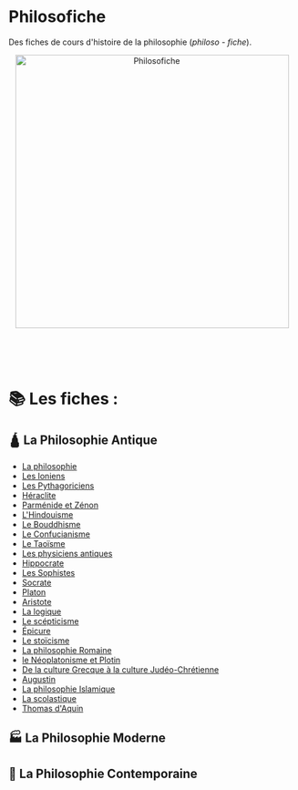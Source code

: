 # Philosofiche
Des fiches de cours d'histoire de la philosophie (*philoso* - *fiche*).

<p align="center">
    <img width="480" height="480" src="https://i.imgur.com/Lmvg5Sh.png" alt="Philosofiche">
    <br>
    <br>
    <br>
</p>

<br>



# 📚 Les fiches : 


## 🛕 **La Philosophie Antique**
- [La philosophie](https://github.com/XenocodeRCE/philosofiche/blob/main/fiches/001.%20La%20philosophie.md)
- [Les Ioniens](https://github.com/XenocodeRCE/philosofiche/blob/main/fiches/002.%20Les%20Ioniens.md)
- [Les Pythagoriciens](https://github.com/XenocodeRCE/philosofiche/blob/main/fiches/003.%20Les%20pythagoriciens.md)
- [Héraclite](https://github.com/XenocodeRCE/philosofiche/blob/main/fiches/004.%20H%C3%A9raclite.md)
- [Parménide et Zénon](https://github.com/XenocodeRCE/philosofiche/blob/main/fiches/005.%20Parm%C3%A9nide%20et%20Z%C3%A9non.md)
- [L'Hindouisme](https://github.com/XenocodeRCE/philosofiche/blob/main/fiches/006.%20L'Hindouisme.md)
- [Le Bouddhisme](https://github.com/XenocodeRCE/philosofiche/blob/main/fiches/007.%20Le%20Bouddhisme.md)
- [Le Confucianisme](https://github.com/XenocodeRCE/philosofiche/blob/main/fiches/008.%20Le%20Confucianisme.md)
- [Le Taoïsme](https://github.com/XenocodeRCE/philosofiche/blob/main/fiches/009.%20Le%20Taoisme.md)
- [Les physiciens antiques](https://github.com/XenocodeRCE/philosofiche/blob/main/fiches/010.%20Les%20physiciens%20antiques.md)
- [Hippocrate](https://github.com/XenocodeRCE/philosofiche/blob/main/fiches/011.%20Hippocrate.md)
- [Les Sophistes](https://github.com/XenocodeRCE/philosofiche/blob/main/fiches/012.%20La%20Sophistique.md)
- [Socrate](https://github.com/XenocodeRCE/philosofiche/blob/main/fiches/013.%20Socrate.md)
- [Platon](https://github.com/XenocodeRCE/philosofiche/blob/main/fiches/014.%20Platon.md)
- [Aristote](https://github.com/XenocodeRCE/philosofiche/blob/main/fiches/015.%20Aristote.md)
- [La logique](https://github.com/XenocodeRCE/philosofiche/blob/main/fiches/016.%20La%20Logique.md)
- [Le scépticisme](https://github.com/XenocodeRCE/philosofiche/blob/main/fiches/017.%20Le%20scepticisme.md)
- [Épicure](https://github.com/XenocodeRCE/philosofiche/blob/main/fiches/018.%20%C3%89picure.md)
- [Le stoïcisme](https://github.com/XenocodeRCE/philosofiche/blob/main/fiches/019.%20Le%20sto%C3%AFcisme.md)
- [La philosophie Romaine](https://github.com/XenocodeRCE/philosofiche/blob/main/fiches/020.%20La%20philosophie%20romaine.md)
- [le Néoplatonisme et Plotin](https://github.com/XenocodeRCE/philosofiche/blob/main/fiches/021.%20Le%20N%C3%A9oplatonisme%20et%20Plotin.md)
- [De la culture Grecque à la culture Judéo-Chrétienne](https://github.com/XenocodeRCE/philosofiche/blob/main/fiches/022.%20Culture%20Grecque%20et%20Culture%20Jud%C3%A9o-Chr%C3%A9tienne.md)
- [Augustin](https://github.com/XenocodeRCE/philosofiche/blob/main/fiches/023.%20Augustin.md)
- [La philosophie Islamique](https://github.com/XenocodeRCE/philosofiche/blob/main/fiches/024.%20La%20philosophie%20Islamique.md)
- [La scolastique](https://github.com/XenocodeRCE/philosofiche/blob/main/fiches/025.%20La%20Scolastique.md)
- [Thomas d'Aquin](https://github.com/XenocodeRCE/philosofiche/blob/main/fiches/026.%20Thomas%20d'Aquin.md)



## 🏭 **La Philosophie Moderne**

## 🤖 **La Philosophie Contemporaine**

